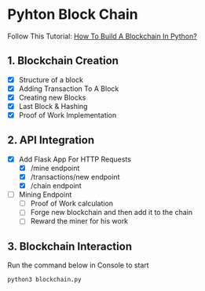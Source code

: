 # Pyhton Block Chain

Follow This Tutorial: [How To Build A Blockchain In Python?](https://101blockchains.com/build-a-blockchain-in-python/)

## 1. Blockchain Creation

- [x] Structure of a block
- [x] Adding Transaction To A Block
- [x] Creating new Blocks
- [x] Last Block & Hashing
- [x] Proof of Work Implementation

## 2. API Integration

- [x] Add Flask App For HTTP Requests
  - [x] /mine endpoint
  - [x] /transactions/new endpoint
  - [x] /chain endpoint
- [ ] Mining Endpoint
  - [ ] Proof of Work calculation
  - [ ] Forge new blockchain and then add it to the chain
  - [ ] Reward the miner for his work

## 3. Blockchain Interaction

Run the command below in Console to start

```zsh
python3 blockchain.py
```
